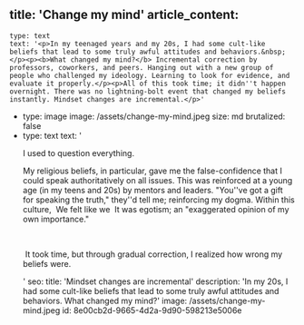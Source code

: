 title: 'Change my mind'
article_content:
  -
    type: text
    text: '<p>In my teenaged years and my 20s, I had some cult-like beliefs that lead to some truly awful attitudes and behaviors.&nbsp;</p><p><b>What changed my mind?</b> Incremental correction by professors, coworkers, and peers. Hanging out with a new group of people who challenged my ideology. Learning to look for evidence, and evaluate it properly.</p><p>All of this took time; it didn''t happen overnight. There was no lightning-bolt event that changed my beliefs instantly. Mindset changes are incremental.</p>'
  -
    type: image
    image: /assets/change-my-mind.jpeg
    size: md
    brutalized: false
  -
    type: text
    text: '<p>I used to question everything.</p><p>My religious beliefs, in particular, gave me the false-confidence that I could speak authoritatively on all issues. This was reinforced at a young age (in my teens and 20s) by mentors and leaders. "You''ve got a gift for speaking the truth," they''d tell me; reinforcing my dogma. Within this culture,&nbsp; We felt like we&nbsp; It was egotism; an "exaggerated opinion of my own importance."&nbsp;</p><p><br></p><p>&nbsp;It took time, but through gradual correction, I realized how wrong my beliefs were.</p>'
seo:
  title: 'Mindset changes are incremental'
  description: 'In my 20s, I had some cult-like beliefs that lead to some truly awful attitudes and behaviors. What changed my mind?'
  image: /assets/change-my-mind.jpeg
id: 8e00cb2d-9665-4d2a-9d90-598213e5006e
